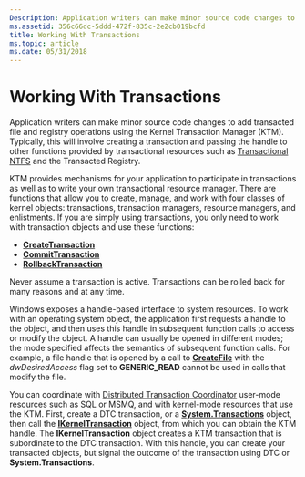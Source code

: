 ```yaml
---
Description: Application writers can make minor source code changes to add transacted file and registry operations using the Kernel Transaction Manager (KTM).
ms.assetid: 356c66dc-5ddd-472f-835c-2e2cb019bcfd
title: Working With Transactions
ms.topic: article
ms.date: 05/31/2018
---
```


# Working With Transactions

Application writers can make minor source code changes to add transacted file and registry operations using the Kernel Transaction Manager (KTM). Typically, this will involve creating a transaction and passing the handle to other functions provided by transactional resources such as [Transactional NTFS](https://docs.microsoft.com/windows/desktop/FileIO/transactional-ntfs-portal) and the Transacted Registry.

KTM provides mechanisms for your application to participate in transactions as well as to write your own transactional resource manager. There are functions that allow you to create, manage, and work with four classes of kernel objects: transactions, transaction managers, resource managers, and enlistments. If you are simply using transactions, you only need to work with transaction objects and use these functions:

-   [**CreateTransaction**](/windows/desktop/api/KtmW32/nf-ktmw32-createtransaction)
-   [**CommitTransaction**](/windows/desktop/api/Ktmw32/nf-ktmw32-committransaction)
-   [**RollbackTransaction**](/windows/desktop/api/Ktmw32/nf-ktmw32-rollbacktransaction)

Never assume a transaction is active. Transactions can be rolled back for many reasons and at any time.

Windows exposes a handle-based interface to system resources. To work with an operating system object, the application first requests a handle to the object, and then uses this handle in subsequent function calls to access or modify the object. A handle can usually be opened in different modes; the mode specified affects the semantics of subsequent function calls. For example, a file handle that is opened by a call to [**CreateFile**](https://docs.microsoft.com/windows/desktop/api/fileapi/nf-fileapi-createfilea) with the *dwDesiredAccess* flag set to **GENERIC\_READ** cannot be used in calls that modify the file.

You can coordinate with [Distributed Transaction Coordinator](https://msdn.microsoft.com/library/ms684146.aspx) user-mode resources such as SQL or MSMQ, and with kernel-mode resources that use the KTM. First, create a DTC transaction, or a [**System.Transactions**](https://msdn.microsoft.com/library/a90c30fy(v=VS.90).aspx) object, then call the [**IKernelTransaction**](https://msdn.microsoft.com/library/Aa344210(v=VS.85).aspx) object, from which you can obtain the KTM handle. The **IKernelTransaction** object creates a KTM transaction that is subordinate to the DTC transaction. With this handle, you can create your transacted objects, but signal the outcome of the transaction using DTC or **System.Transactions**.

 

 



